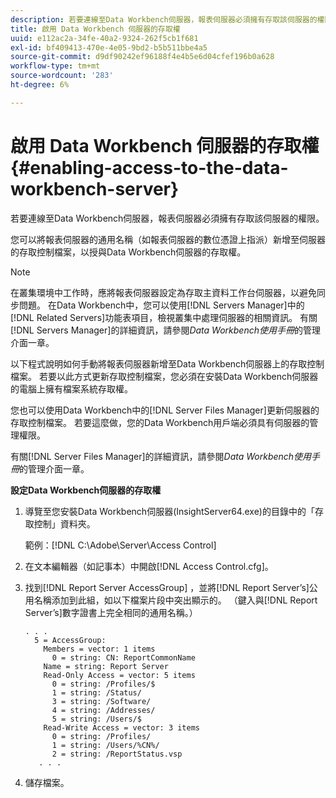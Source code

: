 ```yaml
---
description: 若要連線至Data Workbench伺服器，報表伺服器必須擁有存取該伺服器的權限。
title: 啟用 Data Workbench 伺服器的存取權
uuid: e112ac2a-34fe-40a2-9324-262f5cb1f681
exl-id: bf409413-470e-4e05-9bd2-b5b511bbe4a5
source-git-commit: d9df90242ef96188f4e4b5e6d04cfef196b0a628
workflow-type: tm+mt
source-wordcount: '283'
ht-degree: 6%

---
```


# 啟用 Data Workbench 伺服器的存取權{#enabling-access-to-the-data-workbench-server}

若要連線至Data Workbench伺服器，報表伺服器必須擁有存取該伺服器的權限。

您可以將報表伺服器的通用名稱（如報表伺服器的數位憑證上指派）新增至伺服器的存取控制檔案，以授與Data Workbench伺服器的存取權。

>[!NOTE]
>
>在叢集環境中工作時，應將報表伺服器設定為存取主資料工作台伺服器，以避免同步問題。 在Data Workbench中，您可以使用[!DNL Servers Manager]中的[!DNL Related Servers]功能表項目，檢視叢集中處理伺服器的相關資訊。 有關[!DNL Servers Manager]的詳細資訊，請參閱&#x200B;*Data Workbench使用手冊*&#x200B;的管理介面一章。

以下程式說明如何手動將報表伺服器新增至Data Workbench伺服器上的存取控制檔案。 若要以此方式更新存取控制檔案，您必須在安裝Data Workbench伺服器的電腦上擁有檔案系統存取權。

您也可以使用Data Workbench中的[!DNL Server Files Manager]更新伺服器的存取控制檔案。 若要這麼做，您的Data Workbench用戶端必須具有伺服器的管理權限。

有關[!DNL Server Files Manager]的詳細資訊，請參閱&#x200B;*Data Workbench使用手冊*&#x200B;的管理介面一章。

**設定Data Workbench伺服器的存取權**

1. 導覽至您安裝Data Workbench伺服器(InsightServer64.exe)的目錄中的「存取控制」資料夾。

   範例：[!DNL C:\Adobe\Server\Access Control]

1. 在文本編輯器（如記事本）中開啟[!DNL Access Control.cfg]。
1. 找到[!DNL Report Server AccessGroup] ，並將[!DNL Report Server’s]公用名稱添加到此組，如以下檔案片段中突出顯示的。 （鍵入與[!DNL Report Server’s]數字證書上完全相同的通用名稱。）

   ```
   . . .
     5 = AccessGroup: 
       Members = vector: 1 items
         0 = string: CN: ReportCommonName
       Name = string: Report Server
       Read-Only Access = vector: 5 items
         0 = string: /Profiles/$
         1 = string: /Status/
         3 = string: /Software/
         4 = string: /Addresses/
         5 = string: /Users/$
       Read-Write Access = vector: 3 items
         0 = string: /Profiles/
         1 = string: /Users/%CN%/
         2 = string: /ReportStatus.vsp
      . . .
   ```

1. 儲存檔案。

